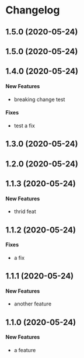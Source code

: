 # Changelog

## 1.5.0 (2020-05-24)


## 1.5.0 (2020-05-24)


## 1.4.0 (2020-05-24)

#### New Features

* breaking change test
#### Fixes

* test a fix

## 1.3.0 (2020-05-24)


## 1.2.0 (2020-05-24)


## 1.1.3 (2020-05-24)

#### New Features

* thrid feat

## 1.1.2 (2020-05-24)

#### Fixes

* a fix

## 1.1.1 (2020-05-24)

#### New Features

* another feature

## 1.1.0 (2020-05-24)

#### New Features

* a feature
